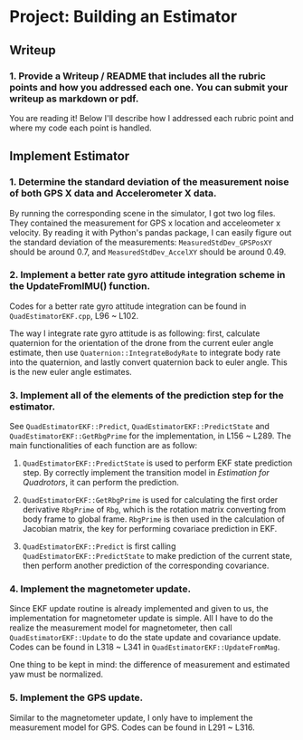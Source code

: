 # Project: Building an Estimator

## Writeup

### 1. Provide a Writeup / README that includes all the rubric points and how you addressed each one. You can submit your writeup as markdown or pdf.

You are reading it! Below I'll describe how I addressed each rubric point and where my code each point is handled.

## Implement Estimator

### 1. Determine the standard deviation of the measurement noise of both GPS X data and Accelerometer X data.

By running the corresponding scene in the simulator, I got two log files. They contained the measurement for GPS x location and acceleometer x velocity. By reading it with Python's pandas package, I can easily figure out the standard deviation of the measurements: `MeasuredStdDev_GPSPosXY` should be around 0.7, and `MeasuredStdDev_AccelXY` should be around 0.49.

### 2. Implement a better rate gyro attitude integration scheme in the UpdateFromIMU() function.

Codes for a better rate gyro attitude integration can be found in `QuadEstimatorEKF.cpp`, L96 ~ L102. 

The way I integrate rate gyro attitude is as following: first, calculate quaternion for the orientation of the drone from the current euler angle estimate, then use `Quaternion::IntegrateBodyRate` to integrate body rate into the quaternion, and lastly convert quaternion back to euler angle. This is the new euler angle estimates.

### 3. Implement all of the elements of the prediction step for the estimator.

See `QuadEstimatorEKF::Predict`, `QuadEstimatorEKF::PredictState` and `QuadEstimatorEKF::GetRbgPrime` for the implementation, in L156 ~ L289. The main functionalities of each function are as follow:

1. `QuadEstimatorEKF::PredictState` is used to perform EKF state prediction step. By correctly implement the transition model in *Estimation for Quadrotors*, it can perform the prediction.

2. `QuadEstimatorEKF::GetRbgPrime` is used for calculating the first order derivative `RbgPrime` of `Rbg`, which is the rotation matrix converting from body frame to global frame. `RbgPrime` is then used in the calculation of Jacobian matrix, the key for performing covariace prediction in EKF.

3. `QuadEstimatorEKF::Predict` is first calling `QuadEstimatorEKF::PredictState` to make prediction of the current state, then perform another prediction of the corresponding covariance.

### 4. Implement the magnetometer update.

Since EKF update routine is already implemented and given to us, the implementation for magnetometer update is simple. All I have to do the realize the measurement model for magnetometer, then call `QuadEstimatorEKF::Update` to do the state update and covariance update. Codes can be found in L318 ~ L341 in `QuadEstimatorEKF::UpdateFromMag`. 

One thing to be kept in mind: the difference of measurement and estimated yaw must be normalized.

### 5. Implement the GPS update.

Similar to the magnetometer update, I only have to implement the measurement model for GPS. Codes can be found in L291 ~ L316.
